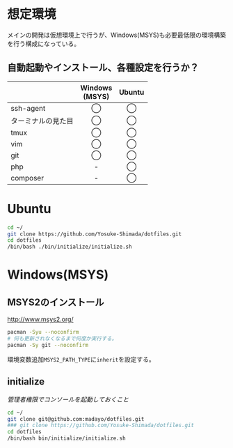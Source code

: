 # 想定環境  
メインの開発は仮想環境上で行うが、Windows(MSYS)も必要最低限の環境構築を行う構成になっている。  

## 自動起動やインストール、各種設定を行うか？  

||Windows<br>(MSYS)|Ubuntu|
|:---|:---:|:---:|
|ssh-agent|◯|◯|
|ターミナルの見た目|◯|◯|
|tmux|◯|◯|
|vim|◯|◯|
|git|◯|◯|
|php|-|◯|
|composer|-|◯|

# Ubuntu  
```sh
cd ~/
git clone https://github.com/Yosuke-Shimada/dotfiles.git
cd dotfiles
/bin/bash ./bin/initialize/initialize.sh
```  
# Windows(MSYS)  
## MSYS2のインストール  
http://www.msys2.org/
```sh
pacman -Syu --noconfirm
# 何も更新されなくなるまで何度か実行する。
pacman -Sy git --noconfirm
```  
環境変数追加`MSYS2_PATH_TYPE`に`inherit`を設定する。  
## initialize  
*管理者権限でコンソールを起動しておくこと*  
```sh
cd ~/
git clone git@github.com:madayo/dotfiles.git
### git clone https://github.com/Yosuke-Shimada/dotfiles.git
cd dotfiles
/bin/bash bin/initialize/initialize.sh
```  
